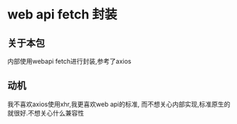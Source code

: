 # web api fetch 封装

## 关于本包

内部使用webapi fetch进行封装,参考了axios

## 动机

我不喜欢axios使用xhr,我更喜欢web api的标准,
而不想关心内部实现,标准原生的就很好.不想关心什么兼容性
